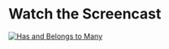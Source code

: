 # Watch the Screencast
[![Has and Belongs to Many](https://images.rubyplus.com/rubyplus-screencast.png)](https://rubyplus.com/episodes/61-Has-and-Belongs-to-Many-in-Rails-5)